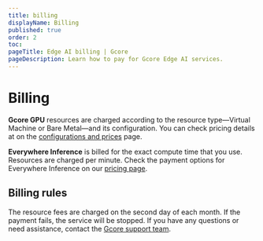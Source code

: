 ```yaml
---
title: billing
displayName: Billing
published: true
order: 2
toc:
pageTitle: Edge AI billing | Gcore
pageDescription: Learn how to pay for Gcore Edge AI services.
---
```

# Billing

**Gcore GPU** resources are charged according to the resource type—Virtual Machine or Bare Metal—and its configuration. You can check pricing details at on the <a href="https://gcore.com/cloud/ai-gpu" target="_blank">configurations and prices</a> page.

**Everywhere Inference** is billed for the exact compute time that you use. Resources are charged per minute. Check the payment options for Everywhere Inference on our <a href="https://gcore.com/pricing/cloud#inference." target="_blank">pricing page</a>.

## Billing rules

The resource fees are charged on the second day of each month. If the payment fails, the service will be stopped. If you have any questions or need assistance, contact the <a href="mailto:support@gcore.com" target="_blank">Gcore support team</a>.
